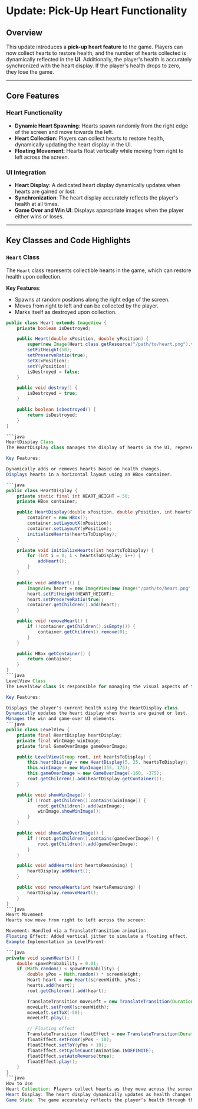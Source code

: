 # Update: Pick-Up Heart Functionality

## Overview

This update introduces a **pick-up heart feature** to the game. Players can now collect hearts to restore health, and the number of hearts collected is dynamically reflected in the **UI**. Additionally, the player's health is accurately synchronized with the heart display. If the player's health drops to zero, they lose the game.

---

## Core Features

### Heart Functionality
- **Dynamic Heart Spawning**: Hearts spawn randomly from the right edge of the screen and move towards the left.
- **Heart Collection**: Players can collect hearts to restore health, dynamically updating the heart display in the UI.
- **Floating Movement**: Hearts float vertically while moving from right to left across the screen.

### UI Integration
- **Heart Display**: A dedicated heart display dynamically updates when hearts are gained or lost.
- **Synchronization**: The heart display accurately reflects the player's health at all times.
- **Game Over and Win UI**: Displays appropriate images when the player either wins or loses.

---

## Key Classes and Code Highlights

### **`Heart` Class**

The `Heart` class represents collectible hearts in the game, which can restore health upon collection.

**Key Features**:
- Spawns at random positions along the right edge of the screen.
- Moves from right to left and can be collected by the player.
- Marks itself as destroyed upon collection.

```java
public class Heart extends ImageView {
    private boolean isDestroyed;

    public Heart(double xPosition, double yPosition) {
        super(new Image(Heart.class.getResource("/path/to/heart.png").toExternalForm()));
        setFitHeight(50);
        setPreserveRatio(true);
        setX(xPosition);
        setY(yPosition);
        isDestroyed = false;
    }

    public void destroy() {
        isDestroyed = true;
    }

    public boolean isDestroyed() {
        return isDestroyed;
    }
}

```java
HeartDisplay Class
The HeartDisplay class manages the display of hearts in the UI, representing the player's current health.

Key Features:

Dynamically adds or removes hearts based on health changes.
Displays hearts in a horizontal layout using an HBox container.

```java
public class HeartDisplay {
    private static final int HEART_HEIGHT = 50;
    private HBox container;

    public HeartDisplay(double xPosition, double yPosition, int heartsToDisplay) {
        container = new HBox();
        container.setLayoutX(xPosition);
        container.setLayoutY(yPosition);
        initializeHearts(heartsToDisplay);
    }

    private void initializeHearts(int heartsToDisplay) {
        for (int i = 0; i < heartsToDisplay; i++) {
            addHeart();
        }
    }

    public void addHeart() {
        ImageView heart = new ImageView(new Image("/path/to/heart.png"));
        heart.setFitHeight(HEART_HEIGHT);
        heart.setPreserveRatio(true);
        container.getChildren().add(heart);
    }

    public void removeHeart() {
        if (!container.getChildren().isEmpty()) {
            container.getChildren().remove(0);
        }
    }

    public HBox getContainer() {
        return container;
    }
}
```java
LevelView Class
The LevelView class is responsible for managing the visual aspects of the level, such as displaying hearts, win images, and game over images.

Key Features:

Displays the player's current health using the HeartDisplay class.
Dynamically updates the heart display when hearts are gained or lost.
Manages the win and game-over UI elements.
```java
public class LevelView {
    private final HeartDisplay heartDisplay;
    private final WinImage winImage;
    private final GameOverImage gameOverImage;

    public LevelView(Group root, int heartsToDisplay) {
        this.heartDisplay = new HeartDisplay(5, 25, heartsToDisplay);
        this.winImage = new WinImage(355, 175);
        this.gameOverImage = new GameOverImage(-160, -375);
        root.getChildren().add(heartDisplay.getContainer());
    }

    public void showWinImage() {
        if (!root.getChildren().contains(winImage)) {
            root.getChildren().add(winImage);
            winImage.showWinImage();
        }
    }

    public void showGameOverImage() {
        if (!root.getChildren().contains(gameOverImage)) {
            root.getChildren().add(gameOverImage);
        }
    }

    public void addHearts(int heartsRemaining) {
        heartDisplay.addHeart();
    }

    public void removeHearts(int heartsRemaining) {
        heartDisplay.removeHeart();
    }
}
```java
Heart Movement
Hearts now move from right to left across the screen:

Movement: Handled via a TranslateTransition animation.
Floating Effect: Added vertical jitter to simulate a floating effect.
Example Implementation in LevelParent:

```java
private void spawnHearts() {
    double spawnProbability = 0.01;
    if (Math.random() < spawnProbability) {
        double yPos = Math.random() * screenHeight;
        Heart heart = new Heart(screenWidth, yPos);
        hearts.add(heart);
        root.getChildren().add(heart);

        TranslateTransition moveLeft = new TranslateTransition(Duration.seconds(5), heart);
        moveLeft.setFromX(screenWidth);
        moveLeft.setToX(-50);
        moveLeft.play();

        // Floating effect
        TranslateTransition floatEffect = new TranslateTransition(Duration.seconds(1), heart);
        floatEffect.setFromY(yPos - 10);
        floatEffect.setToY(yPos + 10);
        floatEffect.setCycleCount(Animation.INDEFINITE);
        floatEffect.setAutoReverse(true);
        floatEffect.play();
    }
}
```java
How to Use
Heart Collection: Players collect hearts as they move across the screen.
Heart Display: The heart display dynamically updates as health changes.
Game State: The game accurately reflects the player's health through the heart display.
